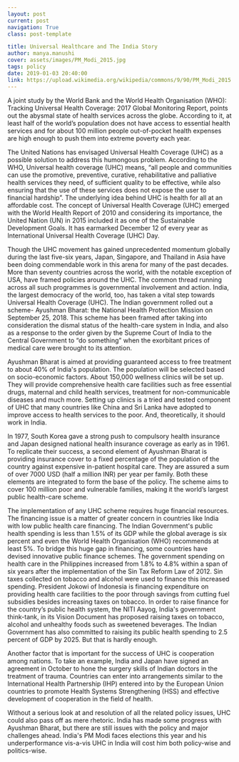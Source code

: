 ```yaml
---
layout: post
current: post
navigation: True
class: post-template

title: Universal Healthcare and The India Story
author: manya.manushi
cover: assets/images/PM_Modi_2015.jpg
tags: policy
date: 2019-01-03 20:40:00
link: https://upload.wikimedia.org/wikipedia/commons/9/90/PM_Modi_2015.jpg
---
```

A joint study by the World Bank and the World Health Organisation (WHO): Tracking Universal Health Coverage: 2017 Global Monitoring Report, points out the abysmal state of health services across the globe. According to it, at least half of the world’s population does not have access to essential health services and for about 100 million people out-of-pocket health expenses are high enough to push them into extreme poverty each year.

The United Nations has envisaged Universal Health Coverage (UHC) as a possible solution to address this humongous problem. According to the WHO, Universal health coverage (UHC) means, “all people and communities can use the promotive, preventive, curative, rehabilitative and palliative health services they need, of sufficient quality to be effective, while also ensuring that the use of these services does not expose the user to financial hardship”. The underlying idea behind UHC is health for all at an affordable cost. The concept of Universal Health Coverage (UHC) emerged with the World Health Report of 2010 and considering its importance, the United Nation (UN) in 2015 included it as one of the Sustainable Development Goals. It has earmarked December 12 of every year as International Universal Health Coverage (UHC) Day.

Though the UHC movement has gained unprecedented momentum globally during the last five-six years, Japan, Singapore, and Thailand in Asia have been doing commendable work in this arena for many of the past decades. More than seventy countries across the world, with the notable exception of USA, have framed policies around the UHC. The common thread running across all such programmes is governmental involvement and action. India, the largest democracy of the world, too, has taken a vital step towards Universal Health Coverage (UHC). The Indian government rolled out a scheme- Ayushman Bharat: the National Health Protection Mission on September 25, 2018. This scheme has been framed after taking into consideration the dismal status of the health-care system in India, and also as a response to the order given by the Supreme Court of India to the Central Government to “do something” when the exorbitant prices of medical care were brought to its attention.

Ayushman Bharat is aimed at providing guaranteed access to free treatment to about 40% of India's population. The population will be selected based on socio-economic factors. About 150,000 wellness clinics will be set up. They will provide comprehensive health care facilities such as free essential drugs, maternal and child health services, treatment for non-communicable diseases and much more. Setting up clinics is a tried and tested component of UHC that many countries like China and Sri Lanka have adopted to improve access to health services to the poor. And, theoretically, it should work in India.

In 1977, South Korea gave a strong push to compulsory health insurance and Japan designed national health insurance coverage as early as in 1961. To replicate their success, a second element  of Ayushman Bharat is providing insurance cover to a fixed percentage of the population of the country against expensive in-patient hospital care. They are assured a sum of over 7000 USD (half a million INR) per year per family. Both these elements are integrated to form the base of the policy. The scheme aims to cover 100 million poor and vulnerable families, making it the world’s largest public health-care scheme.

The implementation of any UHC scheme requires huge financial resources. The financing issue is a matter of greater concern in countries like India with low public health care financing. The Indian Government's public health spending is less than 1.5% of its GDP while the global average is six percent and even the World Health Organisation (WHO) recommends at least 5%. To bridge this huge gap in financing, some countries have devised innovative public finance schemes. The government spending on health care in the Philippines increased from 1.8% to 4.8% within a span of six years after the implementation of the Sin Tax Reform Law of 2012. Sin taxes collected on tobacco and alcohol were used to finance this increased spending. President Jokowi of Indonesia is financing expenditure on providing health care facilities to the poor through savings from cutting fuel subsidies besides increasing taxes on tobacco. In order to raise finance for the country’s public health system, the NITI Aayog, India's government think-tank, in its Vision Document has proposed raising taxes on tobacco, alcohol and unhealthy foods such as sweetened beverages. The Indian Government has also committed to raising its public health spending to 2.5 percent of GDP by 2025. But that is hardly enough.

Another factor that is important for the success of UHC is cooperation among nations. To take an example, India and Japan have signed an agreement in October to hone the surgery skills of Indian doctors in the treatment of trauma. Countries can enter into arrangements similar to the International Health Partnership (IHP) entered into by the European Union countries to promote Health Systems Strengthening (HSS) and effective development of cooperation in the field of health.

Without a serious look at and resolution of all the related policy issues, UHC could also pass off as mere rhetoric. India has made some progress with Ayushman Bharat, but there are still issues with the policy and major challenges ahead. India's PM Modi faces elections this year and his underperformance vis-a-vis UHC in India will cost him both policy-wise and politics-wise.
